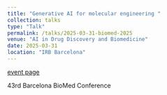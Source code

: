 ```yaml
---
title: "Generative AI for molecular engineering "
collection: talks
type: "Talk"
permalink: /talks/2025-03-31-biomed-2025
venue: "AI in Drug Discovery and Biomedicine"
date: 2025-03-31
location: "IRB Barcelona"
---
```


[event page](https://www.irbbarcelona.org/en/events/ai-drug-discovery-and-biomedicine)

43rd Barcelona BioMed Conference
